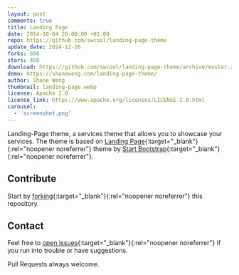 ```yaml
---
layout: post
comments: true
title: Landing Page
date: 2014-10-04 20:00:00 +01:00
repo: https://github.com/swcool/landing-page-theme
update_date: 2024-12-26
forks: 606
stars: 450
download: https://github.com/swcool/landing-page-theme/archive/master.zip
demo: https://shaneweng.com/landing-page-theme/
author: Shane Weng
thumbnail: landing-page.webp
license: Apache 2.0
license_link: https://www.apache.org/licenses/LICENSE-2.0.html
carousel:
  - 'screenshot.png'
---
```


Landing-Page theme, a services theme that allows you to showcase your services. The theme is based on [Landing Page](https://startbootstrap.com/templates/landing-page/){:target="_blank"}{:rel="noopener noreferrer"} theme by [Start Bootstrap](https://startbootstrap.com/){:target="_blank"}{:rel="noopener noreferrer"}.

## Contribute

Start by [forking](https://github.com/swcool/landing-page-theme/fork){:target="_blank"}{:rel="noopener noreferrer"} this repository.

## Contact

Feel free to [open issues](https://github.com/swcool/landing-page-theme/issues/new){:target="_blank"}{:rel="noopener noreferrer"} if you run into trouble or have suggestions.

Pull Requests always welcome.
